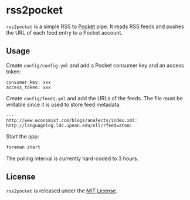 # rss2pocket

`rss2pocket` is a simple RSS to [Pocket](http://getpocket.com) pipe. It reads
RSS feeds and pushes the URL of each feed entry to a Pocket account.

## Usage

Create `config/config.yml` and add a Pocket consumer key and an access token:

    consumer_key: xxx
    access_token: xxx

Create `config/feeds.yml` and add the URLs of the feeds. The file must be
writable since it is used to store feed metadata.

    ---
    http://www.economist.com/blogs/analects/index.xml:
    http://languagelog.ldc.upenn.edu/nll/?feed=atom:

Start the app:

```sh
foreman start
```

The polling interval is currently hard-coded to 3 hours.

## License

`rss2pocket` is released under the [MIT License](http://opensource.org/licenses/MIT).
